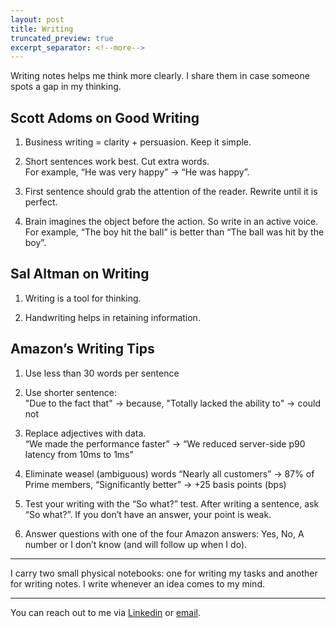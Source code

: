 ```yaml
---
layout: post
title: Writing
truncated_preview: true
excerpt_separator: <!--more-->
---
```

<div class="message">
Writing notes helps me think more clearly. I share them in case someone spots a gap in my thinking.
</div>

## Scott Adoms on Good Writing 

1. Business writing = clarity + persuasion. Keep it simple.

2. Short sentences work best. Cut extra words.   
   For example, “He was very happy” → “He was happy”. 

3. First sentence should grab the attention of the reader. Rewrite until it is perfect. 

4. Brain imagines the object before the action. So write in an active voice.  
   For example, “The boy hit the ball” is better than “The ball was hit by the boy”.

<!--more-->

## Sal Altman on Writing  

1. Writing is a tool for thinking. 

2. Handwriting helps in retaining information. 

## Amazon’s Writing Tips 

1. Use less than 30 words per sentence

2. Use shorter sentence:  
   "Due to the fact that" → because, "Totally lacked the ability to" → could not

3. Replace adjectives with data.   
   “We made the performance faster” → “We reduced server-side p90 latency from 10ms to 1ms”

4. Eliminate weasel (ambiguous) words
   “Nearly all customers” → 87% of Prime members, “Significantly better” → \+25 basis points (bps)

5. Test your writing with the “So what?” test. After writing a sentence, ask “So what?”. If you don’t have an answer, your point is weak.

6. Answer questions with one of the four Amazon answers: Yes, No, A number or I don’t know (and will follow up when I do).

------

I carry two small physical notebooks: one for writing my tasks and another for writing notes. I write whenever an idea comes to my mind.   

-----
You can reach out to me via [Linkedin](https://www.linkedin.com/in/rohitgupta61) or [email](mailto:rohit.x.gupta@iiml.org).